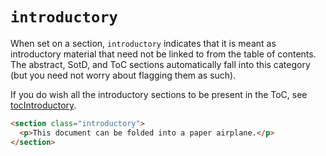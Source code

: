 # `introductory`

When set on a section, `introductory` indicates that it is meant as introductory material that need not be linked to from the table of contents. The abstract, SotD, and ToC sections automatically fall into this category (but you need not worry about flagging them as such).

If you do wish all the introductory sections to be present in the ToC, see [tocIntroductory](tocIntroductory).


```html "example": "Mark a section as introductory material."
<section class="introductory">
  <p>This document can be folded into a paper airplane.</p>
</section>
```
